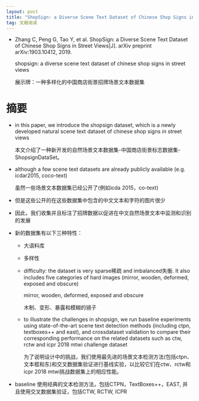 ```yaml
---
layout: post
title: "ShopSign: a Diverse Scene Text Dataset of Chinese Shop Signs in Street Views"
tag: 文献阅读
---
```


- Zhang C, Peng G, Tao Y, et al. ShopSign: a Diverse Scene Text Dataset of Chinese Shop Signs in Street Views[J]. arXiv preprint arXiv:1903.10412, 2019.

  shopsign: a diverse scene text dataset of chinese shop signs in street views

  展示牌：一种多样化的中国商店街景招牌场景文本数据集

# **摘要**

- in this paper, we introduce the shopsign dataset, which is a newly developed natural scene text dataset of chinese shop signs in street views

  本文介绍了一种新开发的自然场景文本数据集-中国商店街景标志数据集-ShopsignDataSet。

- although a few scene text datasets are already publicly available (e.g. icdar2015, coco-text)

  虽然一些场景文本数据集已经公开了(例如icda 2015，co-text)

- 但是这些公开的在这些数据集中包含的中文文本和字符的图片很少

- 因此，我们收集并且标注了招牌数据以促进在中文自然场景文本中监测和识别的发展



- 新的数据集有以下三种特性：

  - 大语料库

  - 多样性

  - difficulty: the dataset is very sparse稀疏 and imbalanced失衡. It also includes five categories of hard images (mirror, wooden, deformed, exposed and obscure) 

    mirror, wooden, deformed, exposed and obscure

    木制、变形、暴露和模糊的镜子

  - to illustrate the challenges in shopsign, we run baseline experiments using state-of-the-art scene text detection methods (including ctpn, textboxes++ and east), and crossdataset validation to compare their corresponding performance on the related datasets such as ctw, rctw and icpr 2018 mtwi challenge dataset

    为了说明设计中的挑战，我们使用最先进的场景文本检测方法(包括ctpn、文本框和东)和交叉数据集验证进行基线实验，以比较它们在ctw、rctw和icpr 2018 mtwi挑战数据集上的相应性能。

- baseline 使用经典的文本检测方法，包括CTPN，TextBoxes++，EAST, 并且使用交叉数据集验证，包括CTW, RCTW, ICPR 